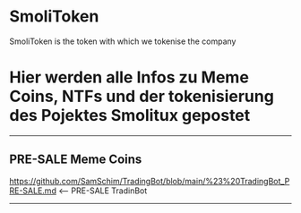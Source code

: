 # SmoliToken
SmoliToken is the token with which we tokenise the company

# Hier werden alle Infos zu Meme Coins, NTFs und der tokenisierung des Pojektes Smolitux gepostet

___


## PRE-SALE Meme Coins
https://github.com/SamSchim/TradingBot/blob/main/%23%20TradingBot_PRE-SALE.md <-- PRE-SALE TradinBot
___
